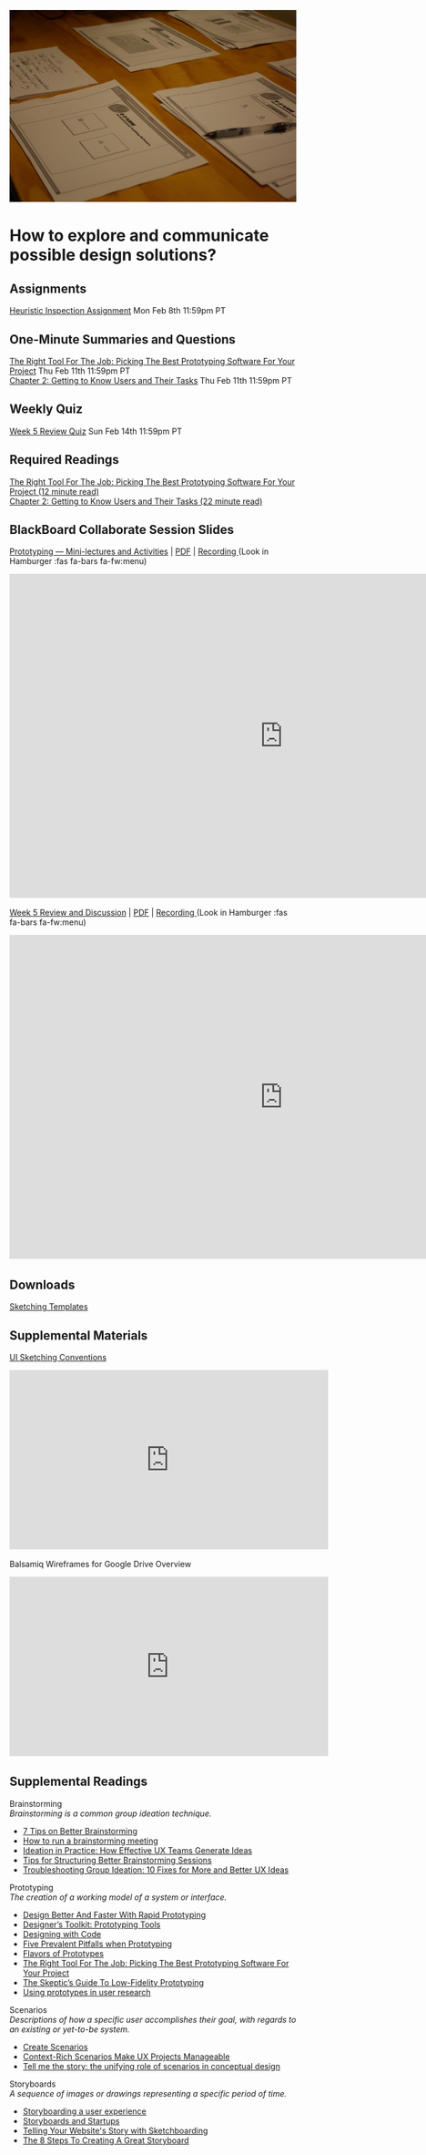 ![Screen Sketches](assets/images/6968244538_4c0f7c7e64_k.jpg ':class=banner-image')

# How to explore and communicate possible design solutions?

## Assignments
[Heuristic Inspection Assignment](https://canvas.sfu.ca/courses/62884/assignments/642589) <span class='badge'> Mon Feb 8th 11:59pm PT</span>  

## One-Minute Summaries and Questions  
[The Right Tool For The Job: Picking The Best Prototyping Software For Your Project](https://canvas.sfu.ca/courses/59869/assignments/583027) <span class='badge'> Thu Feb 11th 11:59pm PT</span>  
[Chapter 2: Getting to Know Users and Their Tasks](https://canvas.sfu.ca/courses/59869/assignments/583028) <span class='badge'> Thu Feb 11th 11:59pm PT</span>  

## Weekly Quiz
[Week 5 Review Quiz](https://canvas.sfu.ca/courses/62884/assignments/642597) <span class='badge'> Sun Feb 14th 11:59pm PT</span>  

## Required Readings  
[The Right Tool For The Job: Picking The Best Prototyping Software For Your Project (12 minute read)](https://uxdesign.cc/the-right-tool-for-the-job-picking-the-best-prototyping-software-for-your-project-6ddd5145d860)  
[Chapter 2: Getting to Know Users and Their Tasks (22 minute read)](https://courses.cs.washington.edu/courses/cse440/08au/readings_files/lewis-reiman/chap-2.v-1.html)  

## BlackBoard Collaborate Session Slides
[Prototyping — Mini-lectures and Activities](https://docs.google.com/presentation/d/e/2PACX-1vQuJDnsvHGK20zuCNx_dW_z_d-IuD5YD9YxkdU3gwjNPFGcmH_jbhzh3kWIWyMx-HXnUjypjj6lrYSg/pub?start=false&loop=false&delayms=3000) | [PDF](https://canvas.sfu.ca/courses/59869/files/folder/Downloads/Slides%20PDFs/Mini-Lectures%20and%20Activities/Week-05) | [Recording ](https://canvas.sfu.ca/courses/59869/external_tools/3544) (Look in Hamburger :fas fa-bars fa-fw:menu)

<div class="video-container-16by9"><iframe src="https://docs.google.com/presentation/d/e/2PACX-1vQuJDnsvHGK20zuCNx_dW_z_d-IuD5YD9YxkdU3gwjNPFGcmH_jbhzh3kWIWyMx-HXnUjypjj6lrYSg/embed?start=false&loop=false&delayms=3000" frameborder="0" width="960" height="569" allowfullscreen="true" mozallowfullscreen="true" webkitallowfullscreen="true"></iframe></div>

[Week 5 Review and Discussion](https://docs.google.com/presentation/d/e/2PACX-1vR3SMhBc4WIQpoz9pFc248Amrse3gCk7gS5HIXs1TGi1ZBDglOuQlFmqeDai-_S3c991gxKCXhHp9Wf/pub?start=false&loop=false&delayms=3000) | [PDF](https://canvas.sfu.ca/courses/59869/files/folder/Downloads/Slides%20PDFs/Review%20and%20Discussion/Week-05) | [Recording ](https://canvas.sfu.ca/courses/59869/external_tools/3544) (Look in Hamburger :fas fa-bars fa-fw:menu)

<div class="video-container-16by9"><iframe src="https://docs.google.com/presentation/d/e/2PACX-1vR3SMhBc4WIQpoz9pFc248Amrse3gCk7gS5HIXs1TGi1ZBDglOuQlFmqeDai-_S3c991gxKCXhHp9Wf/embed?start=false&loop=false&delayms=3000" frameborder="0" width="960" height="569" allowfullscreen="true" mozallowfullscreen="true" webkitallowfullscreen="true"></iframe></div>

## Downloads
[Sketching Templates](https://canvas.sfu.ca/courses/59869/files/folder/Downloads/Sketching%20Templates)  

## Supplemental Materials  
[UI Sketching Conventions](https://www.youtube.com/watch?v=MwidSAlbEB8)  
<div class="video-container-16by9"><iframe width="560" height="315" src="https://www.youtube.com/embed/MwidSAlbEB8" title="YouTube video player" frameborder="0" allow="accelerometer; autoplay; clipboard-write; encrypted-media; gyroscope; picture-in-picture" allowfullscreen></iframe></div>

Balsamiq Wireframes for Google Drive Overview   
<div class="video-container-16by9"><iframe width="560" height="315" src="https://www.youtube.com/embed/l_jJMMY_QMQ" title="YouTube video player" frameborder="0" allow="accelerometer; autoplay; clipboard-write; encrypted-media; gyroscope; picture-in-picture" allowfullscreen></iframe></div>

## Supplemental Readings  

Brainstorming  
_Brainstorming is a common group ideation technique._

*  [7 Tips on Better Brainstorming](https://challenges.openideo.com/blog/seven-tips-on-better-brainstorming)
*  [How to run a brainstorming meeting](http://scottberkun.com/essays/34-how-to-run-a-brainstorming-meeting/)
*  [Ideation in Practice: How Effective UX Teams Generate Ideas](https://www.nngroup.com/articles/ideation-in-practice/)
*  [Tips for Structuring Better Brainstorming Sessions](http://www.inspireux.com/2013/07/18/tips-for-structuring-better-brainstorming-sessions/)
*  [Troubleshooting Group Ideation: 10 Fixes for More and Better UX Ideas](https://www.nngroup.com/articles/group-ideation/?utm_content=buffer38903&utm_medium=social&utm_source=twitter.com&utm_campaign=buffer)  

Prototyping  
_The creation of a working model of a system or interface._

*  [Design Better And Faster With Rapid Prototyping](http://www.smashingmagazine.com/2010/06/design-better-faster-with-rapid-prototyping/)  
*  [Designer’s Toolkit: Prototyping Tools](http://www.cooper.com/prototyping-tools)  
*  [Designing with Code](http://www.uxbooth.com/articles/designing-with-code/)  
*  [Five Prevalent Pitfalls when Prototyping](http://www.uie.com/articles/pitfalls_prototyping/)  
*  [Flavors of Prototypes](http://www.svpg.com/flavors-of-prototypes)  
*  [The Right Tool For The Job: Picking The Best Prototyping Software For Your Project](https://uxdesign.cc/the-right-tool-for-the-job-picking-the-best-prototyping-software-for-your-project-6ddd5145d860#.jycn9ioad)  
*  [The Skeptic’s Guide To Low-Fidelity Prototyping](http://www.smashingmagazine.com/2014/10/the-skeptics-guide-to-low-fidelity-prototyping/)  
*  [Using prototypes in user research](https://userresearch.blog.gov.uk/2014/08/27/using-prototypes-in-user-research/)  

Scenarios  
_Descriptions of how a specific user accomplishes their goal, with regards to an existing or yet-to-be system._

*  [Create Scenarios](http://www.usability.gov/how-to-and-tools/methods/scenarios.html)  
*  [Context-Rich Scenarios Make UX Projects Manageable](http://www.uie.com/articles/ux_projects_scenarios/)  
*  [Tell me the story: the unifying role of scenarios in conceptual design](http://www.humanfactors.com/downloads/apr04.asp)  

Storyboards  
_A sequence of images or drawings representing a specific period of time._

*  [Storyboarding a user experience](http://www.visualbloke.com/NUIVIGPage.html)  
*  [Storyboards and Startups](http://www.akersarchitecturalrendering.com/blog/2010/3/14/storyboards-and-startups-how-sketching-can-help-entrepreneur.html)  
*  [Telling Your Website's Story with Sketchboarding](http://www.uxbooth.com/blog/telling-your-websites-story-with-sketchboarding/)  
*  [The 8 Steps To Creating A Great Storyboard](http://www.fastcodesign.com/1672917/the-8-steps-to-creating-a-great-storyboard/)  
